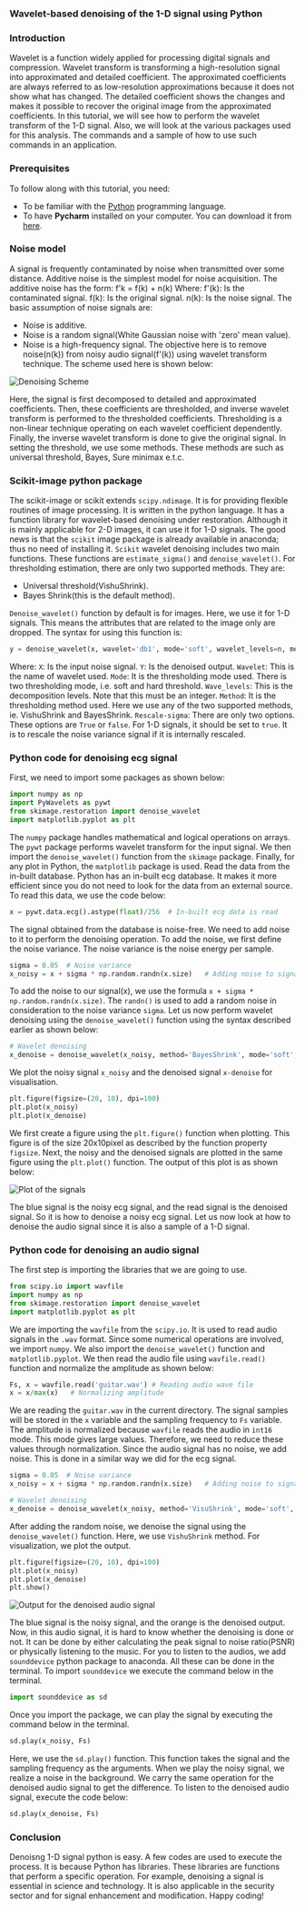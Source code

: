 ### Wavelet-based denoising of the 1-D signal using Python
### Introduction
Wavelet is a function widely applied for processing digital signals and compression. Wavelet transform is transforming a high-resolution signal into approximated and detailed coefficient. The approximated coefficients are always referred to as low-resolution approximations because it does not show what has changed. The detailed coefficient shows the changes and makes it possible to recover the original image from the approximated coefficients.
In this tutorial, we will see how to perform the wavelet transform of the 1-D signal. Also, we will look at the various packages used for this analysis. The commands and a sample of how to use such commands in an application.

### Prerequisites
To follow along with this tutorial, you need:
- To be familiar with the [Python](https://www.programiz.com/python-programming/first-program) programming language.
- To have **Pycharm** installed on your computer. You can download it from [here](https://www.jetbrains.com/pycharm/download/).

### Noise model
A signal is frequently contaminated by noise when transmitted over some distance. Additive noise is the simplest model for noise acquisition. The additive noise has the form:
f'k = f(k) + n(k)
Where: f'(k): Is the contaminated signal.
        f(k): Is the original signal.
        n(k): Is the noise signal.
The basic assumption of noise signals are:
- Noise is additive.
- Noise is a random signal(White Gaussian noise with 'zero' mean value).
- Noise is a high-frequency signal.
The objective here is to remove noise(n(k)) from noisy audio signal(f'(k)) using wavelet transform technique. The scheme used here is shown below:

![Denoising Scheme](/engineering-education/wavelet-transform-analysis-of-1d-signals-using-python/wavelet-one.png)

Here, the signal is first decomposed to detailed and approximated coefficients. Then, these coefficients are thresholded, and inverse wavelet transform is performed to the thresholded coefficients. Thresholding is a non-linear technique operating on each wavelet coefficient dependently. Finally, the inverse wavelet transform is done to give the original signal. In setting the threshold, we use some methods. These methods are such as universal threshold, Bayes, Sure minimax e.t.c.

### Scikit-image python package
The scikit-image or scikit extends `scipy.ndimage`. It is for providing flexible routines of image processing. It is written in the python language. It has a function library for wavelet-based denoising under restoration. Although it is mainly applicable for 2-D images, it can use it for 1-D signals. The good news is that the `scikit` image package is already available in anaconda; thus no need of installing it.
`Scikit` wavelet denoising includes two main functions. These functions are `estimate_sigma()` and `denoise_wavelet()`. For thresholding estimation, there are only two supported methods. They are:
- Universal threshold(VishuShrink).
- Bayes Shrink(this is the default method).

`Denoise_wavelet()` function by default is for images. Here, we use it for 1-D signals. This means the attributes that are related to the image only are dropped. The syntax for using this function is:

```python
y = denoise_wavelet(x, wavelet='db1', mode='soft', wavelet_levels=n, method='BayesShrink', rescale_sigma='True')
```

Where:
`X`: Is the input noise signal.
`Y`: Is the denoised output.
`Wavelet`: This is the name of wavelet used.
`Mode`: It is the thresholding mode used. There is two thresholding mode, i.e. soft and hard threshold.
`Wave_levels`: This is the decomposition levels. Note that this must be an integer.
`Method`: It is the thresholding method used. Here we use any of the two supported methods, ie. VishuShrink and BayesShrink.
`Rescale-sigma`: There are only two options. These options are `True` or `false`. For 1-D signals, it should be set to `true`. It is to rescale the noise variance signal if it is internally rescaled.

### Python code for denoising ecg signal
First, we need to import some packages as shown below:

```Python
import numpy as np
import PyWavelets as pywt
from skimage.restoration import denoise_wavelet
import matplotlib.pyplot as plt
```

The `numpy` package handles mathematical and logical operations on arrays. The `pywt` package performs wavelet transform for the input signal. We then import the `denoise_wavelet()` function from the `skimage` package. Finally, for any plot in Python, the `matplotlib` package is used.
Read the data from the in-built database. Python has an in-built ecg database. It makes it more efficient since you do not need to look for the data from an external source. To read this data, we use the code below:

```Python
x = pywt.data.ecg().astype(float)/256  # In-built ecg data is read
```

The signal obtained from the database is noise-free. We need to add noise to it to perform the denoising operation. To add the noise, we first define the noise variance. The noise variance is the noise energy per sample.

```python
sigma = 0.05  # Noise variance
x_noisy = x + sigma * np.random.randn(x.size)   # Adding noise to signal
```

To add the noise to our signal(x), we use the formula `x + sigma * np.random.randn(x.size)`. The `randn()` is used to add a random noise in consideration to the noise variance `sigma`.
Let us now perform wavelet denoising using the `denoise_wavelet()` function using the syntax described earlier as shown below:

```python
# Wavelet denoising
x_denoise = denoise_wavelet(x_noisy, method='BayesShrink', mode='soft', wavelet_levels=3, wavelet='sym8', rescale_sigma='True')
```

We plot the noisy signal `x_noisy` and the denoised signal `x-denoise` for visualisation.

```python
plt.figure(figsize=(20, 10), dpi=100)
plt.plot(x_noisy)
plt.plot(x_denoise)
```

We first create a figure using the `plt.figure()` function when plotting. This figure is of the size 20x10pixel as described by the function property `figsize`. Next, the noisy and the denoised signals are plotted in the same figure using the `plt.plot()` function. The output of this plot is as shown below:

![Plot of the signals](/engineering-education/wavelet-transform-analysis-of-1d-signals-using-python/wavelet-two.png)

The blue signal is the noisy ecg signal, and the read signal is the denoised signal. So it is how to denoise a noisy ecg signal.
Let us now look at how to denoise the audio signal since it is also a sample of a 1-D signal.

### Python code for denoising an audio signal
The first step is importing the libraries that we are going to use.

```Python
from scipy.io import wavfile
import numpy as np
from skimage.restoration import denoise_wavelet
import matplotlib.pyplot as plt
```

We are importing the `wavfile` from the `scipy.io`. It is used to read audio signals in the `.wav` format. Since some numerical operations are involved, we import `numpy`. We also import the `denoise_wavelet()` function and `matplotlib.pyplot`.
We then read the audio file using `wavfile.read()` function and normalize the amplitude as shown below:

```python
Fs, x = wavfile.read('guitar.wav') # Reading audio wave file
x = x/max(x)   # Normalizing amplitude
```

We are reading the `guitar.wav` in the current directory. The signal samples will be stored in the `x` variable and the sampling frequency to `Fs` variable. The amplitude is normalized because `wavfile` reads the audio in `int16` mode. This mode gives large values. Therefore, we need to reduce these values through normalization.
Since the audio signal has no noise, we add noise. This is done in a similar way we did for the ecg signal.

```python
sigma = 0.05  # Noise variance
x_noisy = x + sigma * np.random.randn(x.size)   # Adding noise to signal

# Wavelet denoising
x_denoise = denoise_wavelet(x_noisy, method='VisuShrink', mode='soft', wavelet_levels=3, wavelet='sym8', rescale_sigma='True')
```

After adding the random noise, we denoise the signal using the `denoise_wavelet()` function. Here, we use `VishuShrink` method. 
For visualization, we plot the output.

```python
plt.figure(figsize=(20, 10), dpi=100)
plt.plot(x_noisy)
plt.plot(x_denoise)
plt.show()
```

![Output for the denoised audio signal](/engineering-education/wavelet-transform-analysis-of-1d-signals-using-python/wavelet-three.png)

The blue signal is the noisy signal, and the orange is the denoised output.
Now, in this audio signal, it is hard to know whether the denoising is done or not. It can be done by either calculating the peak signal to noise ratio(PSNR) or physically listening to the music. For you to listen to the audios, we add `sounddevice` python package to anaconda. All these can be done in the terminal. To import `sounddevice` we execute the command below in the terminal.

```Python
import sounddevice as sd
```

Once you import the package, we can play the signal by executing the command below in the terminal.

```python
sd.play(x_noisy, Fs)
```

Here, we use the `sd.play()` function. This function takes the signal and the sampling frequency as the arguments. When we play the noisy signal, we realize a noise in the background.
We carry the same operation for the denoised audio signal to get the difference. To listen to the denoised audio signal, execute the code below:

```python
sd.play(x_denoise, Fs)
```

### Conclusion
Denoisng 1-D signal python is easy. A few codes are used to execute the process. It is because Python has libraries. These libraries are functions that perform a specific operation. For example, denoising a signal is essential in science and technology. It is also applicable in the security sector and for signal enhancement and modification.
Happy coding!
